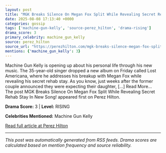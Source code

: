 ```yaml
---
layout: post
title: "MGK Breaks Silence On Megan Fox Split While Revealing Secret Rehab Stay In New Song!"
date: 2025-08-08 17:13:40 +0000
categories: gossip
tags: ['machine-gun-kelly', 'source-perez_hilton', 'drama-rising']
drama_score: 3
primary_celebrity: machine_gun_kelly
source: perez_hilton
source_url: "https://perezhilton.com/mgk-breaks-silence-megan-fox-split-reveals-secret-rehab-stay-new-song-treading-water/"
mentions: {'machine_gun_kelly': 3}
---
```


Machine Gun Kelly is opening up about his personal life through his new music. The 35-year-old singer dropped a new album on Friday called Lost Americana, where he addresses his breakup with Megan Fox while revealing his secret rehab stay. As you know, just weeks after the former couple announced they were expecting their daughter, [...] Read More... The post MGK Breaks Silence On Megan Fox Split While Revealing Secret Rehab Stay In New Song! appeared first on Perez Hilton.

**Drama Score:** 3 | **Level:** RISING

**Celebrities Mentioned:** Machine Gun Kelly

[Read full article at Perez Hilton](https://perezhilton.com/mgk-breaks-silence-megan-fox-split-reveals-secret-rehab-stay-new-song-treading-water/)

---
*This post was automatically generated from RSS feeds. Drama scores are calculated based on mention frequency and source reliability.*
